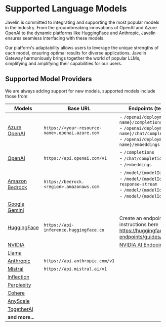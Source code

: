 # Supported Language Models

Javelin is committed to integrating and supporting the most popular models in the industry. From the groundbreaking innovations of OpenAI and Azure OpenAI to the dynamic platforms like HuggingFace and Anthropic, Javelin ensures seamless interfacing with these models. 

Our platform's adaptability allows users to leverage the unique strengths of each model, ensuring optimal results for diverse applications. Javelin Gateway harmoniously brings together the world of popular LLMs, simplifying and amplifying their capabilities for our users.

## Supported Model Providers  
We are always adding support for new models, supported models include those from:  

| Models             | Base URL                                 | Endpoints (text & embeddings)                                              | 
|--------------------|------------------------------------------|----------------------------------------------------------------------------|
| [Azure OpenAI](https://learn.microsoft.com/en-us/azure/ai-services/openai/concepts/models) | `https://<your-resource-name>.openai.azure.com` | - `/openai/deployments/{deployment-name}/completions`<br/>- `/openai/deployments/{deployment-name}/chat/completions`<br/>- `/openai/deployments/{deployment-name}/embeddings` |
| [OpenAI](https://platform.openai.com/docs/models) | `https://api.openai.com/v1` | - `/completions`<br/>- `/chat/completions`<br/>- `/embeddings`<br/> |
| [Amazon Bedrock](https://aws.amazon.com/bedrock) | `https://bedrock.<region>.amazonaws.com` | - `/model/{modelId}/invoke`<br/>- `/model/{modelId}/invoke-with-response-stream`<br/>- `/model/{modelId}/converse`<br/>- `/model/{modelId}/converse-stream`<br/> |
| [Google Gemini](https://ai.google.dev/models) |                                         |                             |
| [HuggingFace](https://huggingface.co/models) | `https://api-inference.huggingface.co` |  Create an endpoint following the instructions here https://huggingface.co/docs/inference-endpoints/guides/create_endpoint |
| [NVIDIA](https://build.nvidia.com/explore/discover) | | [NVIDIA AI Endpoints](https://docs.nvidia.com/nemo/guardrails/user_guides/llm/nvidia_ai_endpoints/index.html)  |
| [Llama](https://llama.meta.com/) |                                                      |                             |
| [Anthropic](https://docs.anthropic.com/claude/docs/models-overview) | `https://api.anthropic.com/v1` |  |
| [Mistral](https://docs.mistral.ai/guides/model-selection/) | `https://api.mistral.ai/v1` |  |
| [Inflection](https://inflection.ai/inflection-2-5) |                                    |                             |
| [Perplexity](https://docs.perplexity.ai/docs/model-cards) |                                |                             | 
| [Cohere](https://cohere.com/) |                                |                             |
| [AnyScale](https://www.anyscale.com/endpoints) |                                |                             |
| [TogetherAI](https://www.together.ai/) |                                |                             |
| **and more...**             |                                |                             |



